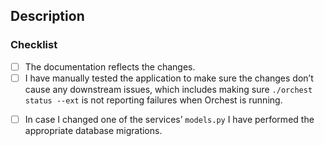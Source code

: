<!--
Thank you for your contribution, you rock! 💪
-->

## Description

<!--
Please provide a summary of what this PR adds or changes together with relevant motivation and context.
-->

<!-- Fixes: #issue -->

### Checklist

<!--
Feel free to add additional items to the checklist :)
You can check a box by adding an X, i.e. "- [X]", or by clicking on the check box after opening the PR.
-->

- [ ] The documentation reflects the changes.
- [ ] I have manually tested the application to make sure the changes don’t cause any downstream issues, which includes making sure `./orchest status --ext` is not reporting failures when Orchest
    is running.
<!-- For the item below, refer to: `scripts/migration_manager.sh` -->
- [ ] In case I changed one of the services’ `models.py` I have performed the appropriate database migrations.
